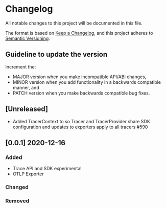 # Changelog

All notable changes to this project will be documented in this file.

The format is based on [Keep a Changelog](https://keepachangelog.com/en/1.0.0/),
and this project adheres to [Semantic Versioning](https://semver.org/spec/v2.0.0.html).

## Guideline to update the version

Increment the:

* MAJOR version when you make incompatible API/ABI changes,
* MINOR version when you add functionality in a backwards compatible manner, and
* PATCH version when you make backwards compatible bug fixes.

## [Unreleased]

* Added TracerContext to so Tracer and TracerProvider share SDK configuration and
  updates to exporters apply to all tracers #590

## [0.0.1] 2020-12-16

### Added

* Trace API and SDK experimental
* OTLP Exporter

### Changed

### Removed
